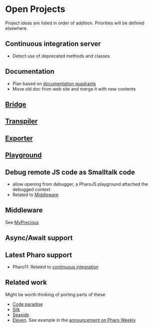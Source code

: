 # Open Projects
Project ideas are listed in order of addition. Priorities will be defined elsewhere.

## Continuous integration server
- Detect use of deprecated methods and classes

## Documentation
- Plan based on [documentation quadrants](https://documentation.divio.com/)
- Move old doc from web site and merge it with new contents

## [Bridge](Bridge.md)

## [Transpiler](Transpiler.md)

## [Exporter](Exporter.md)

## [Playground](Playground.md)

## Debug remote JS code as Smalltalk code
- allow opening from debugger, a PharoJS playground attached the debugged context
- Related to [Middleware](#middleware)

## Middleware
See [MyPrecious](https://github.com/bouraqadi/MyPrecious)

## Async/Await support

## Latest Pharo support
- Pharo11: Related to [continuous integration](#continuous-integration-server)

## Related work
Might be worth thinking of porting parts of these
- [Code paradise](https://github.com/ErikOnBike/CodeParadise)
- [Silk](https://smalltalkrenaissance.wordpress.com/2015/06/29/silk-is-just-too-flexible/)
- [Seaside](https://github.com/SeasideSt/Seaside)
- [Eleven](https://github.com/JanBliznicenko/eleven). See example in the [announcement on Pharo Weekly](https://pharoweekly.wordpress.com/2020/10/11/ann-eleven/)
